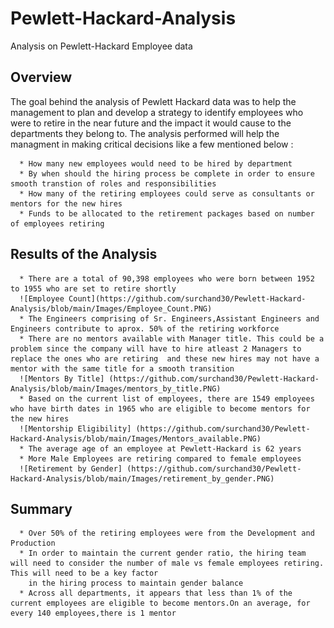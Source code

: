 # Pewlett-Hackard-Analysis
Analysis on Pewlett-Hackard Employee data

## Overview

The goal behind the analysis of Pewlett Hackard data was to help the management to plan and develop a strategy to identify employees who were to retire in the near future and the impact it would cause to the departments they belong to. The analysis performed will help the managment in making critical decisions like a few mentioned below :

      * How many new employees would need to be hired by department
      * By when should the hiring process be complete in order to ensure smooth transtion of roles and responsibilities
      * How many of the retiring employees could serve as consultants or mentors for the new hires
      * Funds to be allocated to the retirement packages based on number of employees retiring
            
## Results of the Analysis

      * There are a total of 90,398 employees who were born between 1952 to 1955 who are set to retire shortly 
      ![Employee Count](https://github.com/surchand30/Pewlett-Hackard-Analysis/blob/main/Images/Employee_Count.PNG)
      * The Engineers comprising of Sr. Engineers,Assistant Engineers and Engineers contribute to aprox. 50% of the retiring workforce
      * There are no mentors available with Manager title. This could be a problem since the company will have to hire atleast 2 Managers to replace the ones who are retiring  and these new hires may not have a mentor with the same title for a smooth transition
      ![Mentors By Title] (https://github.com/surchand30/Pewlett-Hackard-Analysis/blob/main/Images/mentors_by_title.PNG)    
      * Based on the current list of employees, there are 1549 employees who have birth dates in 1965 who are eligible to become mentors for the new hires
      ![Mentorship Eligibility] (https://github.com/surchand30/Pewlett-Hackard-Analysis/blob/main/Images/Mentors_available.PNG)
      * The average age of an employee at Pewlett-Hackard is 62 years
      * More Male Employees are retiring compared to female employees
      ![Retirement by Gender] (https://github.com/surchand30/Pewlett-Hackard-Analysis/blob/main/Images/retirement_by_gender.PNG)
      
## Summary

      * Over 50% of the retiring employees were from the Development and Production 
      * In order to maintain the current gender ratio, the hiring team will need to consider the number of male vs female employees retiring. This will need to be a key factor 
        in the hiring process to maintain gender balance
      * Across all departments, it appears that less than 1% of the current employees are eligible to become mentors.On an average, for every 140 employees,there is 1 mentor 
      


    
